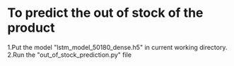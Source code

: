 # To predict the out of stock of the product
1.Put the model "lstm_model_50180_dense.h5" in current working directory.
2.Run the "out_of_stock_prediction.py" file

